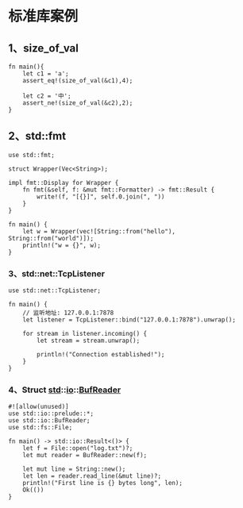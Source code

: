 # 标准库案例

## 1、size_of_val

```
fn main(){
	let c1 = 'a';
	assert_eq!(size_of_val(&c1),4);

	let c2 = '中';
	assert_ne!(size_of_val(&c2),2);
}
```



## 2、std::fmt 

```
use std::fmt;

struct Wrapper(Vec<String>);

impl fmt::Display for Wrapper {
    fn fmt(&self, f: &mut fmt::Formatter) -> fmt::Result {
        write!(f, "[{}]", self.0.join(", "))
    }
}

fn main() {
    let w = Wrapper(vec![String::from("hello"), String::from("world")]);
    println!("w = {}", w);
}
```

### 3、std::net::TcpListener

```
use std::net::TcpListener;

fn main() {
    // 监听地址: 127.0.0.1:7878
    let listener = TcpListener::bind("127.0.0.1:7878").unwrap();

    for stream in listener.incoming() {
        let stream = stream.unwrap();

        println!("Connection established!");
    }
}
```

### 4、Struct [std](https://rustwiki.org/zh-CN/std/index.html)::[io](https://rustwiki.org/zh-CN/std/io/index.html)::[BufReader](https://rustwiki.org/zh-CN/std/io/struct.BufReader.html#)

```
#![allow(unused)]
use std::io::prelude::*;
use std::io::BufReader;
use std::fs::File;

fn main() -> std::io::Result<()> {
    let f = File::open("log.txt")?;
    let mut reader = BufReader::new(f);

    let mut line = String::new();
    let len = reader.read_line(&mut line)?;
    println!("First line is {} bytes long", len);
    Ok(())
}
```

